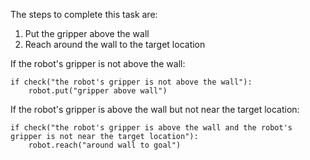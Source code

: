 

The steps to complete this task are: 
1. Put the gripper above the wall 
2. Reach around the wall to the target location 

If the robot's gripper is not above the wall: 
```
if check("the robot's gripper is not above the wall"):
    robot.put("gripper above wall")
```

If the robot's gripper is above the wall but not near the target location:
```
if check("the robot's gripper is above the wall and the robot's gripper is not near the target location"):
    robot.reach("around wall to goal")
```